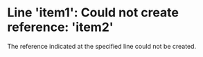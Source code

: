 
# Line 'item1': Could not create reference: 'item2'

The reference indicated at the specified line could not be created.

